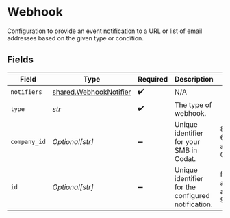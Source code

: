 # Webhook

Configuration to provide an event notification to a URL or list of email addresses based on the given type or condition.


## Fields

| Field                                                            | Type                                                             | Required                                                         | Description                                                      | Example                                                          |
| ---------------------------------------------------------------- | ---------------------------------------------------------------- | ---------------------------------------------------------------- | ---------------------------------------------------------------- | ---------------------------------------------------------------- |
| `notifiers`                                                      | [shared.WebhookNotifier](../../models/shared/webhooknotifier.md) | :heavy_check_mark:                                               | N/A                                                              |                                                                  |
| `type`                                                           | *str*                                                            | :heavy_check_mark:                                               | The type of webhook.                                             |                                                                  |
| `company_id`                                                     | *Optional[str]*                                                  | :heavy_minus_sign:                                               | Unique identifier for your SMB in Codat.                         | 8a210b68-6988-11ed-a1eb-0242ac120002                             |
| `id`                                                             | *Optional[str]*                                                  | :heavy_minus_sign:                                               | Unique identifier for the configured notification.               | ff89c50e-a719-4ef5-a182-9917e53927b6                             |